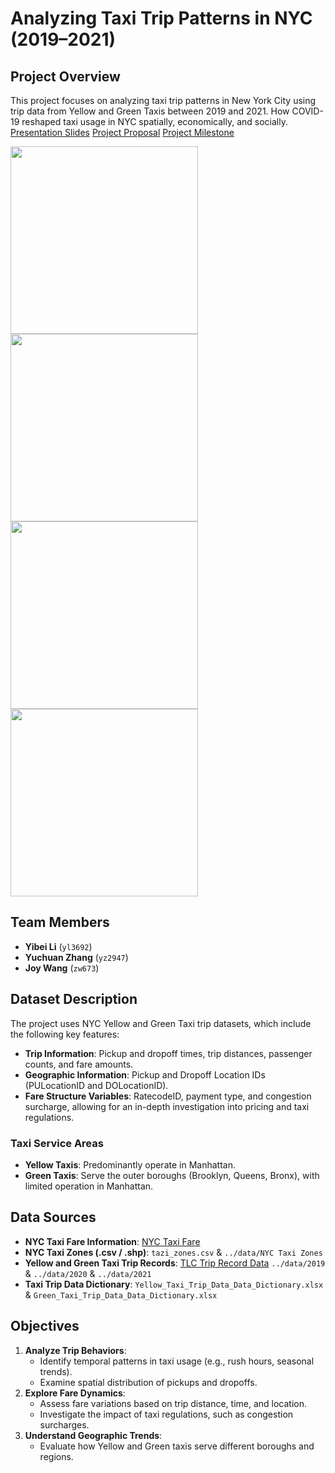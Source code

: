 # Analyzing Taxi Trip Patterns in NYC (2019–2021)

## Project Overview
This project focuses on analyzing taxi trip patterns in New York City using trip data from Yellow and Green Taxis between 2019 and 2021. How COVID-19 reshaped taxi usage in NYC spatially, economically, and socially. 
[Presentation Slides](https://docs.google.com/presentation/d/1aELyzroSV7WJfkgB4oMVoOTJ9B4J7eN1xs9D2_SWg0U/edit?usp=sharing) [Project Proposal](https://docs.google.com/document/d/1twahUp5GtmELRB3zR8a6gOU-vDn9rRyA-KzAVk1NrcY/edit?usp=sharing) 
[Project Milestone](https://docs.google.com/document/d/1sHUgODUegIMGREHmRuXCs1FDFKoeH3-JHuTHGHtS3Ag/edit?usp=sharing)

<img src="results_geo/green_dropoff_heatmap.gif" width="300"> <img src="results_geo/yellow_dropoff_heatmap.gif" width="300">
<img src="results_geo/green_pickup_heatmap.gif" width="300"> <img src="results_geo/yellow_pickup_heatmap.gif" width="300">

## Team Members
- **Yibei Li** (`yl3692`)
- **Yuchuan Zhang** (`yz2947`)
- **Joy Wang** (`zw673`)

## Dataset Description
The project uses NYC Yellow and Green Taxi trip datasets, which include the following key features:
- **Trip Information**: Pickup and dropoff times, trip distances, passenger counts, and fare amounts.
- **Geographic Information**: Pickup and Dropoff Location IDs (PULocationID and DOLocationID).
- **Fare Structure Variables**: RatecodeID, payment type, and congestion surcharge, allowing for an in-depth investigation into pricing and taxi regulations.

### Taxi Service Areas
- **Yellow Taxis**: Predominantly operate in Manhattan.
- **Green Taxis**: Serve the outer boroughs (Brooklyn, Queens, Bronx), with limited operation in Manhattan.

## Data Sources
- **NYC Taxi Fare Information**: [NYC Taxi Fare](https://www.nyc.gov/site/tlc/passengers/taxi-fare.page)
- **NYC Taxi Zones (.csv / .shp)**: `tazi_zones.csv` & `../data/NYC Taxi Zones`
- **Yellow and Green Taxi Trip Records**: [TLC Trip Record Data](https://www.nyc.gov/site/tlc/about/tlc-trip-record-data.page) `../data/2019` & `../data/2020` & `../data/2021`
- **Taxi Trip Data Dictionary**: `Yellow_Taxi_Trip_Data_Data_Dictionary.xlsx` & `Green_Taxi_Trip_Data_Data_Dictionary.xlsx`

## Objectives
1. **Analyze Trip Behaviors**:
   - Identify temporal patterns in taxi usage (e.g., rush hours, seasonal trends).
   - Examine spatial distribution of pickups and dropoffs.
2. **Explore Fare Dynamics**:
   - Assess fare variations based on trip distance, time, and location.
   - Investigate the impact of taxi regulations, such as congestion surcharges.
3. **Understand Geographic Trends**:
   - Evaluate how Yellow and Green taxis serve different boroughs and regions.
